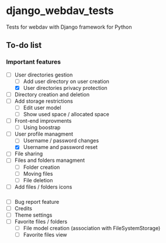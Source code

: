 # django_webdav_tests
Tests for webdav with Django framework for Python

## To-do list

### Important features

- [ ] User directories gestion
  - [ ] Add user directory on user creation
  - [x] User directories privacy protection
- [ ] Directory creation and deletion
- [ ] Add storage restrictions
  - [ ] Edit user model
  - [ ] Show used space / allocated space
- [ ] Front-end improvments
  - [ ] Using boostrap
- [ ] User profile managment
  - [ ] Username / password changes
  - [x] Username and password reset
- [ ] File sharing
- [ ] Files and folders managment
  - [ ] Folder creation
  - [ ] Moving files
  - [ ] File deletion
- [ ] Add files / folders icons

###

- [ ] Bug report feature
- [ ] Credits
- [ ] Theme settings
- [ ] Favorite files / folders
    - [ ] File model creation (association with FileSystemStorage)
    - [ ] Favorite files view
